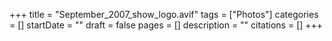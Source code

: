+++
title = "September_2007_show_logo.avif"
tags = ["Photos"]
categories = []
startDate = ""
draft = false
pages = []
description = ""
citations = []
+++
